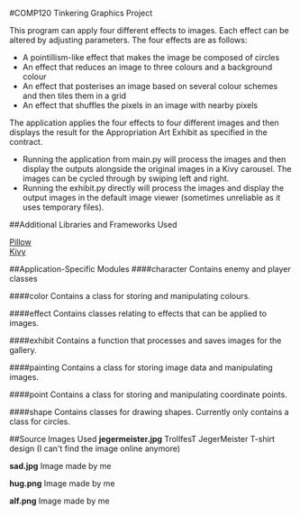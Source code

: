 #COMP120 Tinkering Graphics Project

This program can apply four different effects to images. Each effect can be altered by adjusting parameters.
The four effects are as follows:
* A pointillism-like effect that makes the image be composed of circles
* An effect that reduces an image to three colours and a background colour
* An effect that posterises an image based on several colour schemes and then tiles them in a grid
* An effect that shuffles the pixels in an image with nearby pixels

The application applies the four effects to four different images and then displays the result for the Appropriation Art Exhibit as specified in the contract.  
* Running the application from main.py will process the images and then display the outputs alongside the original images in a Kivy carousel. The images can be cycled through by swiping left and right.  
* Running the exhibit.py directly will process the images and display the output images in the default image viewer (sometimes unreliable as it uses temporary files).

##Additional Libraries and Frameworks Used

[Pillow](https://python-pillow.github.io/)  
[Kivy](http://kivy.org/)

##Application-Specific Modules
####character
Contains enemy and player classes

####color
Contains a class for storing and manipulating colours.

####effect
Contains classes relating to effects that can be applied to images.

####exhibit
Contains a function that processes and saves images for the gallery.

####painting
Contains a class for storing image data and manipulating images.

####point
Contains a class for storing and manipulating coordinate points.

####shape
Contains classes for drawing shapes. Currently only contains a class for circles.

##Source Images Used
**jegermeister.jpg** TrollfesT JegerMeister T-shirt design (I can't find the image online anymore)

**sad.jpg** Image made by me

**hug.png** Image made by me

**alf.png** Image made by me
